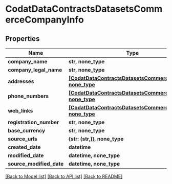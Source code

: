 # CodatDataContractsDatasetsCommerceCompanyInfo


## Properties
Name | Type | Description | Notes
------------ | ------------- | ------------- | -------------
**company_name** | **str, none_type** |  | [optional] 
**company_legal_name** | **str, none_type** |  | [optional] 
**addresses** | [**[CodatDataContractsDatasetsCommerceAddress], none_type**](CodatDataContractsDatasetsCommerceAddress.md) |  | [optional] 
**phone_numbers** | [**[CodatDataContractsDatasetsCommercePhone], none_type**](CodatDataContractsDatasetsCommercePhone.md) |  | [optional] 
**web_links** | [**[CodatDataContractsDatasetsCommerceWebLink], none_type**](CodatDataContractsDatasetsCommerceWebLink.md) |  | [optional] 
**registration_number** | **str, none_type** |  | [optional] 
**base_currency** | **str, none_type** |  | [optional] 
**source_urls** | **{str: (str,)}, none_type** |  | [optional] 
**created_date** | **datetime** |  | [optional] 
**modified_date** | **datetime, none_type** |  | [optional] 
**source_modified_date** | **datetime, none_type** |  | [optional] 

[[Back to Model list]](../README.md#documentation-for-models) [[Back to API list]](../README.md#documentation-for-api-endpoints) [[Back to README]](../README.md)


